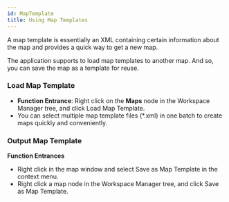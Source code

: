 ```yaml
---
id: MapTemplate
title: Using Map Templates
---  
```

A map template is essentially an XML containing certain information about the map and provides a quick way to get a new map.

The application supports to load map templates to another map. And so, you can save the map as a template for reuse.

### Load Map Template

  * **Function Entrance**: Right click on the **Maps** node in the Workspace Manager tree, and click Load Map Template. 
  * You can select multiple map template files (*.xml) in one batch to create maps quickly and conveniently.

### Output Map Template

**Function Entrances**

  * Right click in the map window and select Save as Map Template in the context menu.
  * Right click a map node in the Workspace Manager tree, and click Save as Map Template.



